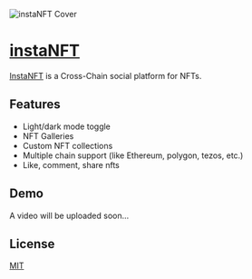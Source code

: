 ![instaNFT Cover](https://user-images.githubusercontent.com/55291327/140880897-21ce13d7-5213-4634-80e6-dd0d684ae5b9.png)

# [instaNFT](https://insta-nft.vercel.app)

[InstaNFT](https://insta-nft.vercel.app) is a Cross-Chain social platform for NFTs.

## Features

- Light/dark mode toggle
- NFT Galleries
- Custom NFT collections
- Multiple chain support (like Ethereum, polygon, tezos, etc.)
- Like, comment, share nfts

## Demo

A video will be uploaded soon...

## License

[MIT](https://choosealicense.com/licenses/mit/)
